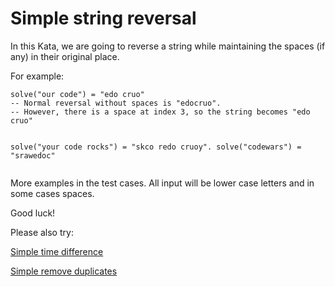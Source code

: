 <h1>
Simple string reversal</h1>
<div class="markdown prose max-w-none" id="description"><p>In this Kata, we are going to reverse a string while maintaining the spaces (if any) in their original place.</p>
<p>For example:</p>
<pre><code>solve("our code") = "edo cruo"
-- Normal reversal without spaces is "edocruo". 
-- However, there is a space at index 3, so the string becomes "edo cruo"

solve("your code rocks") = "skco redo cruoy". 
solve("codewars") = "srawedoc"
</code></pre>
<p>More examples in the test cases. All input will be lower case letters and in some cases spaces.</p>
<p>Good luck!</p>
<p>Please also try:</p>
<p><a href="https://www.codewars.com/kata/5b76a34ff71e5de9db0000f2" target="_blank">Simple time difference</a></p>
<p><a href="https://www.codewars.com/kata/5ba38ba180824a86850000f7" target="_blank">Simple remove duplicates</a></p>
</div>